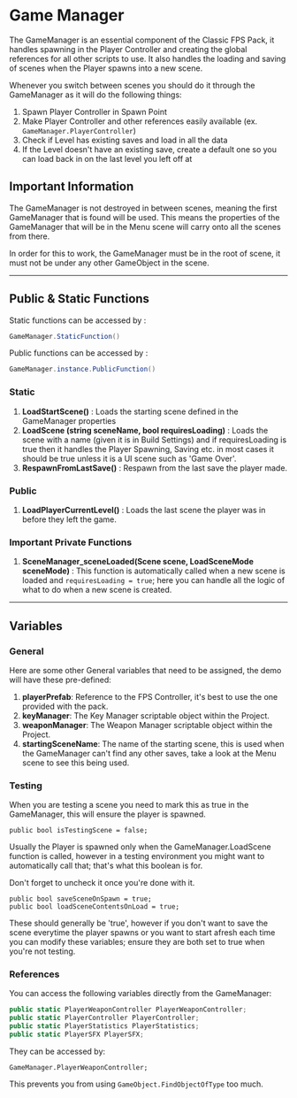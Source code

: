 # Game Manager

The GameManager is an essential component of the Classic FPS Pack, it handles spawning in the Player Controller and creating the global references for all other scripts to use. It also handles the loading and saving of scenes when the Player spawns into a new scene.

Whenever you switch between scenes you should do it through the GameManager as it will do the following things:

1. Spawn Player Controller in Spawn Point
2. Make Player Controller and other references easily available (ex. `GameManager.PlayerController`)
3. Check if Level has existing saves and load in all the data
4. If the Level doesn't have an existing save, create a default one so you can load back in on the last level you left off at

## Important Information

The GameManager is not destroyed in between scenes, meaning the first GameManager that is found will be used. This means the properties of the GameManager that will be in the Menu scene will carry onto all the scenes from there.

In order for this to work, the GameManager must be in the root of scene, it must not be under any other GameObject in the scene.

---

## Public & Static Functions

Static functions can be accessed by :

```C#
GameManager.StaticFunction()
```

Public functions can be accessed by :

```C#
GameManager.instance.PublicFunction()
```

### Static

1. **LoadStartScene()** : Loads the starting scene defined in the GameManager properties
2. **LoadScene (string sceneName, bool requiresLoading)** : Loads the scene with a name (given it is in Build Settings) and if requiresLoading is true then it handles the Player Spawning, Saving etc. in most cases it should be true unless it is a UI scene such as 'Game Over'.
3. **RespawnFromLastSave()** : Respawn from the last save the player made.

### Public

1. **LoadPlayerCurrentLevel()** : Loads the last scene the player was in before they left the game.

### Important Private Functions

1. **SceneManager_sceneLoaded(Scene scene, LoadSceneMode sceneMode)** : This function is automatically called when a new scene is loaded and `requiresLoading = true`; here you can handle all the logic of what to do when a new scene is created.

---

## Variables

### General

Here are some other General variables that need to be assigned, the demo will have these pre-defined:

1. **playerPrefab**: Reference to the FPS Controller, it's best to use the one provided with the pack.
2. **keyManager**: The Key Manager scriptable object within the Project.
3. **weaponManager**: The Weapon Manager scriptable object within the Project.
4. **startingSceneName**: The name of the starting scene, this is used when the GameManager can't find any other saves, take a look at the Menu scene to see this being used.

### Testing

When you are testing a scene you need to mark this as true in the GameManager, this will ensure the player is spawned.

`public bool isTestingScene = false;`

Usually the Player is spawned only when the GameManager.LoadScene function is called, however in a testing environment you might want to automatically call that; that's what this boolean is for.

Don't forget to uncheck it once you're done with it.

```
public bool saveSceneOnSpawn = true;
public bool loadSceneContentsOnLoad = true;
```

These should generally be 'true', however if you don't want to save the scene everytime the player spawns or you want to start afresh each time you can modify these variables; ensure they are both set to true when you're not testing.

### References

You can access the following variables directly from the GameManager:

```csharp
public static PlayerWeaponController PlayerWeaponController;
public static PlayerController PlayerController;
public static PlayerStatistics PlayerStatistics;
public static PlayerSFX PlayerSFX;
```

They can be accessed by:

`GameManager.PlayerWeaponController;`

This prevents you from using `GameObject.FindObjectOfType` too much.
